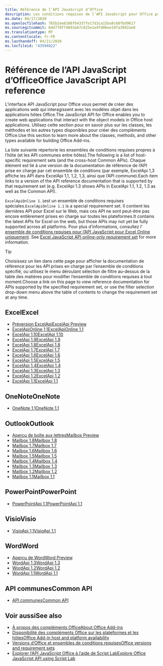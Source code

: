 ```yaml
---
title: Référence de l’API JavaScript d’Office
description: Les conditions requises de l’API JavaScript pour Office par hôte.
ms.date: 04/17/2020
ms.openlocfilehash: 765b2ee6108f6433ffe17d3ca15ba9c68fbd9617
ms.sourcegitcommit: 6dd770ff4893a67c625e1e4fd06ee197a3992ae0
ms.translationtype: MT
ms.contentlocale: fr-FR
ms.lasthandoff: 04/21/2020
ms.locfileid: "43594822"
---
```

# <a name="office-javascript-api-reference"></a><span data-ttu-id="318f4-103">Référence de l’API JavaScript d’Office</span><span class="sxs-lookup"><span data-stu-id="318f4-103">Office JavaScript API reference</span></span>

<span data-ttu-id="318f4-104">L’interface API JavaScript pour Office vous permet de créer des applications web qui interagissent avec les modèles objet dans les applications hôtes Office.</span><span class="sxs-lookup"><span data-stu-id="318f4-104">The JavaScript API for Office enables you to create web applications that interact with the object models in Office host applications.</span></span> <span data-ttu-id="318f4-105">Utilisez cette section pour en savoir plus sur les classes, les méthodes et les autres types disponibles pour créer des compléments Office.</span><span class="sxs-lookup"><span data-stu-id="318f4-105">Use this section to learn more about the classes, methods, and other types available for building Office Add-ins.</span></span>

<span data-ttu-id="318f4-106">La liste suivante répertorie les ensembles de conditions requises propres à l’hôte (et les API communes entre hôtes).</span><span class="sxs-lookup"><span data-stu-id="318f4-106">The following is a list of host-specific requirement sets (and the cross-host Common APIs).</span></span> <span data-ttu-id="318f4-107">Chaque élément est lié à une version de la documentation de référence de l’API prise en charge par cet ensemble de conditions (par exemple, ExcelApi 1,3 affiche les API dans ExcelApi 1,1, 1,2, 1,3, ainsi que l’API commune).</span><span class="sxs-lookup"><span data-stu-id="318f4-107">Each item links to a version of the API reference documentation that is supported by that requirement set (e.g. ExcelApi 1.3 shows APIs in ExcelApi 1.1, 1.2, 1.3 as well as the Common API).</span></span>

<span data-ttu-id="318f4-108">`ExcelApiOnline 1.1`est un ensemble de conditions requises spéciales.</span><span class="sxs-lookup"><span data-stu-id="318f4-108">`ExcelApiOnline 1.1` is a special requirement set.</span></span> <span data-ttu-id="318f4-109">Il contient les dernières API pour Excel sur le Web, mais ces API ne sont peut-être pas encore entièrement prises en charge sur toutes les plateformes.</span><span class="sxs-lookup"><span data-stu-id="318f4-109">It contains the latest APIs for Excel on the web, but those APIs may not yet be fully supported across all platforms.</span></span> <span data-ttu-id="318f4-110">Pour plus d’informations, consultez l' [ensemble de conditions requises pour l’API JavaScript pour Excel Online uniquement](/office/dev/add-ins/reference/requirement-sets/excel-api-online-requirement-set) .</span><span class="sxs-lookup"><span data-stu-id="318f4-110">See [Excel JavaScript API online-only requirement set](/office/dev/add-ins/reference/requirement-sets/excel-api-online-requirement-set) for more information.</span></span>

> [!TIP]
> <span data-ttu-id="318f4-111">Choisissez un lien dans cette page pour afficher la documentation de référence pour les API prises en charge par l’ensemble de conditions spécifié, ou utilisez le menu déroulant sélection de filtre au-dessus de la table des matières pour modifier l’ensemble de conditions requises à tout moment.</span><span class="sxs-lookup"><span data-stu-id="318f4-111">Choose a link on this page to view reference documentation for APIs supported by the specified requirement set, or use the filter selection drop-down menu above the table of contents to change the requirement set at any time.</span></span>

## <a name="excel"></a><span data-ttu-id="318f4-112">Excel</span><span class="sxs-lookup"><span data-stu-id="318f4-112">Excel</span></span>

- [<span data-ttu-id="318f4-113">Préversion ExcelApi</span><span class="sxs-lookup"><span data-stu-id="318f4-113">ExcelApi Preview</span></span>](/javascript/api/excel?view=excel-js-preview)
- [<span data-ttu-id="318f4-114">ExcelApiOnline 1,1</span><span class="sxs-lookup"><span data-stu-id="318f4-114">ExcelApiOnline 1.1</span></span>](/javascript/api/excel?view=excel-js-online)
- [<span data-ttu-id="318f4-115">ExcelApi 1.10</span><span class="sxs-lookup"><span data-stu-id="318f4-115">ExcelApi 1.10</span></span>](/javascript/api/excel?view=excel-js-1.10)
- [<span data-ttu-id="318f4-116">ExcelApi 1.9</span><span class="sxs-lookup"><span data-stu-id="318f4-116">ExcelApi 1.9</span></span>](/javascript/api/excel?view=excel-js-1.9)
- [<span data-ttu-id="318f4-117">ExcelApi 1.8</span><span class="sxs-lookup"><span data-stu-id="318f4-117">ExcelApi 1.8</span></span>](/javascript/api/excel?view=excel-js-1.8)
- [<span data-ttu-id="318f4-118">ExcelApi 1.7</span><span class="sxs-lookup"><span data-stu-id="318f4-118">ExcelApi 1.7</span></span>](/javascript/api/excel?view=excel-js-1.7)
- [<span data-ttu-id="318f4-119">ExcelApi 1.6</span><span class="sxs-lookup"><span data-stu-id="318f4-119">ExcelApi 1.6</span></span>](/javascript/api/excel?view=excel-js-1.6)
- [<span data-ttu-id="318f4-120">ExcelApi 1.5</span><span class="sxs-lookup"><span data-stu-id="318f4-120">ExcelApi 1.5</span></span>](/javascript/api/excel?view=excel-js-1.5)
- [<span data-ttu-id="318f4-121">ExcelApi 1.4</span><span class="sxs-lookup"><span data-stu-id="318f4-121">ExcelApi 1.4</span></span>](/javascript/api/excel?view=excel-js-1.4)
- [<span data-ttu-id="318f4-122">ExcelApi 1.3</span><span class="sxs-lookup"><span data-stu-id="318f4-122">ExcelApi 1.3</span></span>](/javascript/api/excel?view=excel-js-1.3)
- [<span data-ttu-id="318f4-123">ExcelApi 1.2</span><span class="sxs-lookup"><span data-stu-id="318f4-123">ExcelApi 1.2</span></span>](/javascript/api/excel?view=excel-js-1.2)
- [<span data-ttu-id="318f4-124">ExcelApi 1.1</span><span class="sxs-lookup"><span data-stu-id="318f4-124">ExcelApi 1.1</span></span>](/javascript/api/excel?view=excel-js-1.1)

## <a name="onenote"></a><span data-ttu-id="318f4-125">OneNote</span><span class="sxs-lookup"><span data-stu-id="318f4-125">OneNote</span></span>

- [<span data-ttu-id="318f4-126">OneNote 1,1</span><span class="sxs-lookup"><span data-stu-id="318f4-126">OneNote 1.1</span></span>](/javascript/api/onenote?view=onenote-js-1.1)

## <a name="outlook"></a><span data-ttu-id="318f4-127">Outlook</span><span class="sxs-lookup"><span data-stu-id="318f4-127">Outlook</span></span>

- [<span data-ttu-id="318f4-128">Aperçu de boîte aux lettres</span><span class="sxs-lookup"><span data-stu-id="318f4-128">Mailbox Preview</span></span>](/javascript/api/outlook?view=outlook-js-preview)
- [<span data-ttu-id="318f4-129">Mailbox 1.8</span><span class="sxs-lookup"><span data-stu-id="318f4-129">Mailbox 1.8</span></span>](/javascript/api/outlook?view=outlook-js-1.8)
- [<span data-ttu-id="318f4-130">Mailbox 1.7</span><span class="sxs-lookup"><span data-stu-id="318f4-130">Mailbox 1.7</span></span>](/javascript/api/outlook?view=outlook-js-1.7)
- [<span data-ttu-id="318f4-131">Mailbox 1.6</span><span class="sxs-lookup"><span data-stu-id="318f4-131">Mailbox 1.6</span></span>](/javascript/api/outlook?view=outlook-js-1.6)
- [<span data-ttu-id="318f4-132">Mailbox 1.5</span><span class="sxs-lookup"><span data-stu-id="318f4-132">Mailbox 1.5</span></span>](/javascript/api/outlook?view=outlook-js-1.5)
- [<span data-ttu-id="318f4-133">Mailbox 1.4</span><span class="sxs-lookup"><span data-stu-id="318f4-133">Mailbox 1.4</span></span>](/javascript/api/outlook?view=outlook-js-1.4)
- [<span data-ttu-id="318f4-134">Mailbox 1.3</span><span class="sxs-lookup"><span data-stu-id="318f4-134">Mailbox 1.3</span></span>](/javascript/api/outlook?view=outlook-js-1.3)
- [<span data-ttu-id="318f4-135">Mailbox 1.2</span><span class="sxs-lookup"><span data-stu-id="318f4-135">Mailbox 1.2</span></span>](/javascript/api/outlook?view=outlook-js-1.2)
- [<span data-ttu-id="318f4-136">Mailbox 1.1</span><span class="sxs-lookup"><span data-stu-id="318f4-136">Mailbox 1.1</span></span>](/javascript/api/outlook?view=outlook-js-1.1)

## <a name="powerpoint"></a><span data-ttu-id="318f4-137">PowerPoint</span><span class="sxs-lookup"><span data-stu-id="318f4-137">PowerPoint</span></span>

- [<span data-ttu-id="318f4-138">PowerPointApi 1.1</span><span class="sxs-lookup"><span data-stu-id="318f4-138">PowerPointApi 1.1</span></span>](/javascript/api/powerpoint?view=powerpoint-js-1.1)

## <a name="visio"></a><span data-ttu-id="318f4-139">Visio</span><span class="sxs-lookup"><span data-stu-id="318f4-139">Visio</span></span>

- [<span data-ttu-id="318f4-140">VisioApi 1,1</span><span class="sxs-lookup"><span data-stu-id="318f4-140">VisioApi 1.1</span></span>](/javascript/api/visio?view=visio-js-1.1)

## <a name="word"></a><span data-ttu-id="318f4-141">Word</span><span class="sxs-lookup"><span data-stu-id="318f4-141">Word</span></span>

- [<span data-ttu-id="318f4-142">Aperçu de Word</span><span class="sxs-lookup"><span data-stu-id="318f4-142">Word Preview</span></span>](/javascript/api/word?view=word-js-preview)
- [<span data-ttu-id="318f4-143">WordApi 1.3</span><span class="sxs-lookup"><span data-stu-id="318f4-143">WordApi 1.3</span></span>](/javascript/api/word?view=word-js-1.3)
- [<span data-ttu-id="318f4-144">WordApi 1.2</span><span class="sxs-lookup"><span data-stu-id="318f4-144">WordApi 1.2</span></span>](/javascript/api/word?view=word-js-1.2)
- [<span data-ttu-id="318f4-145">WordApi 1.1</span><span class="sxs-lookup"><span data-stu-id="318f4-145">WordApi 1.1</span></span>](/javascript/api/word?view=word-js-1.1)

## <a name="common-api"></a><span data-ttu-id="318f4-146">API communes</span><span class="sxs-lookup"><span data-stu-id="318f4-146">Common API</span></span>

- [<span data-ttu-id="318f4-147">API communes</span><span class="sxs-lookup"><span data-stu-id="318f4-147">Common API</span></span>](/javascript/api/office?view=common-js)

## <a name="see-also"></a><span data-ttu-id="318f4-148">Voir aussi</span><span class="sxs-lookup"><span data-stu-id="318f4-148">See also</span></span>

- [<span data-ttu-id="318f4-149">À propos des compléments Office</span><span class="sxs-lookup"><span data-stu-id="318f4-149">About Office Add-ins</span></span>](/office/dev/add-ins/overview)
- [<span data-ttu-id="318f4-150">Disponibilité des compléments Office sur les plateformes et les hôtes</span><span class="sxs-lookup"><span data-stu-id="318f4-150">Office Add-in host and platform availability</span></span>](/office/dev/add-ins/overview/office-add-in-availability)
- [<span data-ttu-id="318f4-151">Versions d’Office et ensembles de conditions requises</span><span class="sxs-lookup"><span data-stu-id="318f4-151">Office versions and requirement sets</span></span>](/office/dev/add-ins/develop/office-versions-and-requirement-sets)
- [<span data-ttu-id="318f4-152">Explorer l’API JavaScript Office à l’aide de Script Lab</span><span class="sxs-lookup"><span data-stu-id="318f4-152">Explore Office JavaScript API using Script Lab</span></span>](/office/dev/add-ins/overview/explore-with-script-lab)
